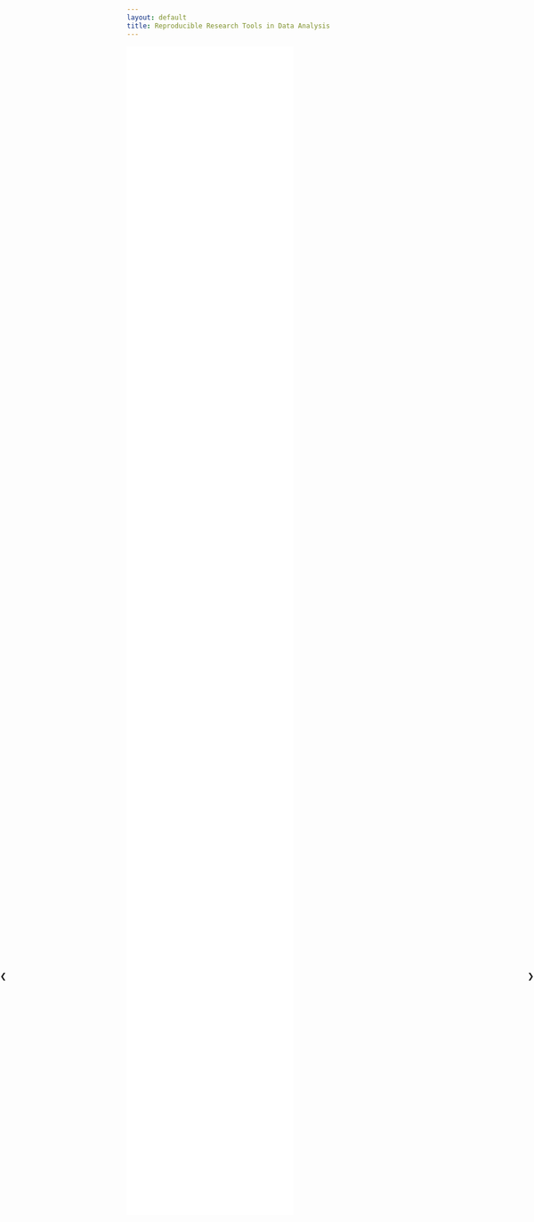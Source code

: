 ```yaml
---
layout: default
title: Reproducible Research Tools in Data Analysis
---
```


<iframe src="address.html" class="iframe" scrolling="no"  frameborder="0"></iframe>

<iframe src="what-is-reproducible-research-01.html" class="iframe" scrolling="no"  frameborder="0"></iframe>

<iframe src="what-is-reproducible-research-02.html" class="iframe" scrolling="no"  frameborder="0"></iframe>

<iframe src="what-is-reproducible-research-03.html" class="iframe" scrolling="no"  frameborder="0"></iframe>

<iframe class="iframe" scrolling="no" frameborder="0" src="data-flow-steps-blank.html">
</iframe>

<iframe class="iframe" scrolling="no" frameborder="0" src="data-flow-steps-data-collection.html">
</iframe>

<iframe class="iframe" scrolling="no" frameborder="0" src="data-flow-steps-data-management.html">
</iframe>

<iframe class="iframe" scrolling="no" frameborder="0" src="data-flow-steps-analysis.html">
</iframe>

<iframe class="iframe" scrolling="no" frameborder="0" src="data-flow-steps-manuscript.html">
</iframe>

<iframe class="iframe" scrolling="no" frameborder="0" src="reproducible-research-is-difficult-01.html">
</iframe>

<iframe class="iframe" scrolling="no" frameborder="0" src="reproducible-research-is-difficult-02.html">
</iframe>

<iframe class="iframe" scrolling="no" frameborder="0" src="reproducible-research-is-essential-01.html">
</iframe>

<iframe class="iframe" scrolling="no" frameborder="0" src="data-flow-tools.html">
</iframe>

<iframe src="page2.html" class="iframe" scrolling="no" frameborder="0" ></iframe>

<a class="w3-btn-floating" style="position:absolute;top:45%;left:0" onclick="plusDivs(-1)">❮</a>
<a class="w3-btn-floating" style="position:absolute;top:45%;right:0" onclick="plusDivs(1)">❯</a>
